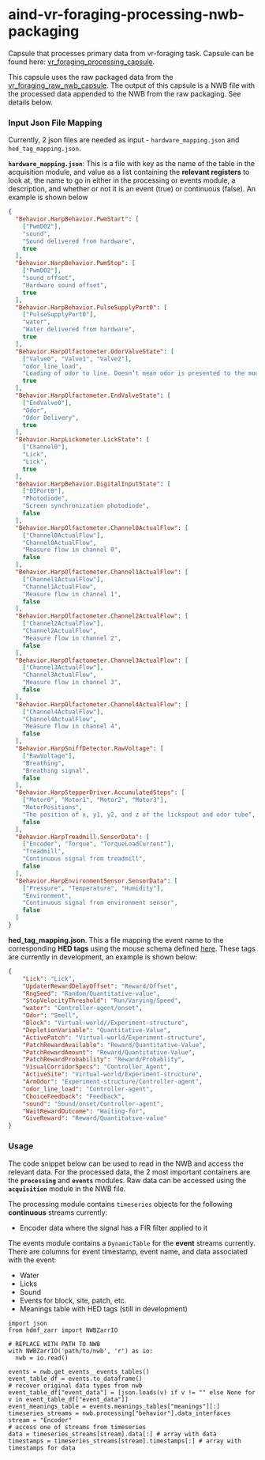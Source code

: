 # aind-vr-foraging-processing-nwb-packaging

Capsule that processes primary data from vr-foraging task. Capsule can be found here: [vr_foraging_processing_capsule](https://codeocean.allenneuraldynamics.org/capsule/5107215/tree).

This capsule uses the raw packaged data from the [vr_foraging_raw_nwb_capsule](https://codeocean.allenneuraldynamics.org/capsule/3265591/tree). The output of this capsule is a NWB file with the processed data appended to the NWB from the raw packaging. See details below.

### Input Json File Mapping
Currently, 2 json files are needed as input - `hardware_mapping.json` and `hed_tag_mapping.json`. 

**`hardware_mapping.json`**: This is a file with key as the name of the table in the acquisition module, and value as a list containing the **relevant registers** to look at, the name to go in either in the processing or events module, a description, and whether or not it is an event (true) or continuous (false).
An example is shown below
```json
{
  "Behavior.HarpBehavior.PwmStart": [
    ["PwmDO2"],
    "sound",
    "Sound delivered from hardware",
    true
  ],
  "Behavior.HarpBehavior.PwmStop": [
    ["PwmDO2"],
    "sound_offset",
    "Hardware sound offset",
    true
  ],
  "Behavior.HarpBehavior.PulseSupplyPort0": [
    ["PulseSupplyPort0"],
    "water",
    "Water delivered from hardware",
    true
  ],
  "Behavior.HarpOlfactometer.OdorValveState": [
    ["Valve0", "Valve1", "Valve2"],
    "odor_line_load",
    "Loading of odor to line. Doesn’t mean odor is presented to the mouse but needs to happen before EndValve trigger and defines what odor is being presented.",
    true
  ],
  "Behavior.HarpOlfactometer.EndValveState": [
    ["EndValve0"],
    "Odor",
    "Odor Delivery",
    true
  ],
  "Behavior.HarpLickometer.LickState": [
    ["Channel0"],
    "Lick",
    "Lick",
    true
  ],
  "Behavior.HarpBehavior.DigitalInputState": [
    ["DIPort0"],
    "Photodiode",
    "Screen synchronization photodiode",
    false
  ],
  "Behavior.HarpOlfactometer.Channel0ActualFlow": [
    ["Channel0ActualFlow"],
    "Channel0ActualFlow",
    "Measure flow in channel 0",
    false
  ],
  "Behavior.HarpOlfactometer.Channel1ActualFlow": [
    ["Channel1ActualFlow"],
    "Channel1ActualFlow",
    "Measure flow in channel 1",
    false
  ],
  "Behavior.HarpOlfactometer.Channel2ActualFlow": [
    ["Channel2ActualFlow"],
    "Channel2ActualFlow",
    "Measure flow in channel 2",
    false
  ],
  "Behavior.HarpOlfactometer.Channel3ActualFlow": [
    ["Channel3ActualFlow"],
    "Channel3ActualFlow",
    "Measure flow in channel 3",
    false
  ],
  "Behavior.HarpOlfactometer.Channel4ActualFlow": [
    ["Channel4ActualFlow"],
    "Channel4ActualFlow",
    "Measure flow in channel 4",
    false
  ],
  "Behavior.HarpSniffDetector.RawVoltage": [
    ["RawVoltage"],
    "Breathing",
    "Breathing signal",
    false
  ],
  "Behavior.HarpStepperDriver.AccumulatedSteps": [
    ["Motor0", "Motor1", "Motor2", "Motor3"],
    "MotorPositions",
    "The position of x, y1, y2, and z of the lickspout and odor tube",
    false
  ],
  "Behavior.HarpTreadmill.SensorData": [
    ["Encoder", "Torque", "TorqueLoadCurrent"],
    "Treadmill",
    "Continuous signal from treadmill",
    false
  ],
  "Behavior.HarpEnvironmentSensor.SensorData": [
    ["Pressure", "Temperature", "Humidity"],
    "Environment",
    "Continuous signal from environment sensor",
    false
  ]
}
```

**hed_tag_mapping.json**. This a file mapping the event name to the corresponding **HED tags** using the mouse schema defined [here](https://www.hedtags.org/display_hed_prerelease.html?schema=standard_prerelease). These tags are currently in development, an example is shown below:
```json
{
    "Lick": "Lick",
    "UpdaterRewardDelayOffset": "Reward/Offset",
    "RngSeed": "Random/Quantitative-value",
    "StopVelocityThreshold": "Run/Varying/Speed",
    "water": "Controller-agent/onset",
    "Odor": "Smell",
    "Block": "Virtual-world//Experiment-structure",
    "DepletionVariable": "Quantitative-Value",
    "ActivePatch": "Virtual-world/Experiment-structure",
    "PatchRewardAvailable": "Reward/Quantitative-Value",
    "PatchRewardAmount": "Reward/Quantitative-Value",
    "PatchRewardProbability": "Reward/Probablity",
    "VisualCorridorSpecs": "Controller_Agent",
    "ActiveSite": "Virtual-world/Experiment-structure",
    "ArmOdor": "Experiment-structure/Controller-agent",
    "odor_line_load": "Controller-agent",
    "ChoiceFeedback": "Feedback",
    "sound": "Sound/onset/Controller-agent",
    "WaitRewardOutcome": "Waiting-for",
    "GiveReward": "Reward/Quantitative-value"
}
```

### Usage
The code snippet below can be used to read in the NWB and access the relevant data. For the processed data, the 2 most important containers are the **`processing`** and **`events`** modules. Raw data can be accessed using the **`acquisition`** module in the NWB file.

The processing module contains `timeseries` objects for the following **continuous** streams currently:
* Encoder data where the signal has a FIR filter applied to it

The events module contains a `DynamicTable` for the **event** streams currently. There are columns for event timestamp, event name, and data associated with the event:
* Water
* Licks
* Sound
* Events for block, site, patch, etc.
* Meanings table with HED tags (still in development)

```
import json
from hdmf_zarr import NWBZarrIO

# REPLACE WITH PATH TO NWB
with NWBZarrIO('path/to/nwb', 'r') as io:
  nwb = io.read()

events = nwb.get_events__events_tables()
event_table_df = events.to_dataframe()
# recover original data types from nwb
event_table_df["event_data"] = [json.loads(v) if v != "" else None for v in event_table_df["event_data"]]
event_meanings_table = events.meanings_tables["meanings"][:]
timeseries_streams = nwb.processing["behavior"].data_interfaces
stream = "Encoder"
# access one of streams from timeseries
data = timeseries_streams[stream].data[:] # array with data
timestamps = timeseries_streams[stream].timestamps[:] # array with timestamps for data
```


  
  

